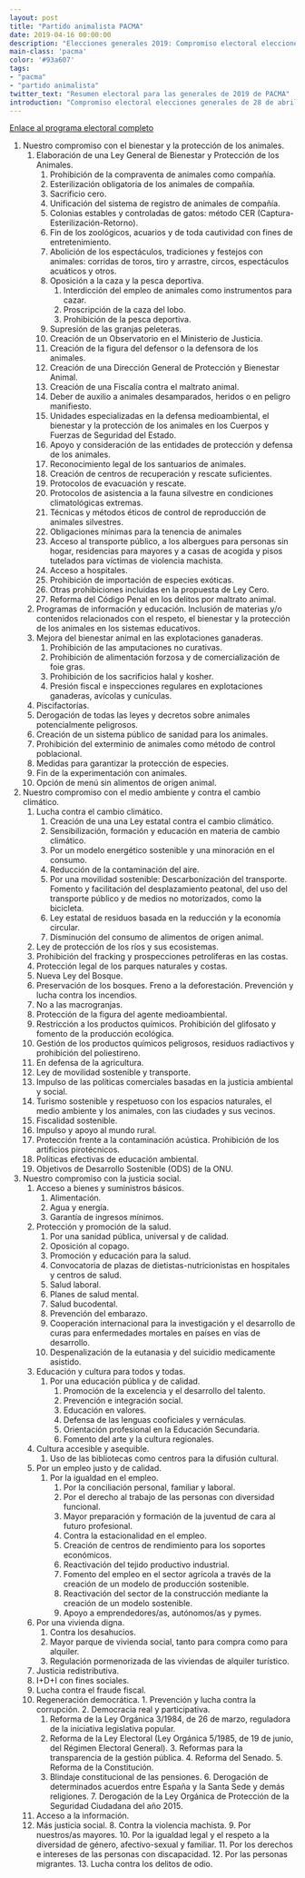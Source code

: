 ```yaml
---
layout: post
title: "Partido animalista PACMA"
date: 2019-04-16 00:00:00
description: "Elecciones generales 2019: Compromiso electoral elecciones generales de 28 de abril de 2019"
main-class: 'pacma'
color: '#93a607'
tags:
- "pacma"
- "partido animalista"
twitter_text: "Resumen electoral para las generales de 2019 de PACMA"
introduction: "Compromiso electoral elecciones generales de 28 de abril de 2019"
---
```


[Enlace al programa electoral completo](https://pacma.es/elecciones-2019/files/pacma-compromisos-elecciones-generales-2019.pdf)

1.  Nuestro compromiso con el bienestar y la protección de los animales.
    1.  Elaboración de una Ley General de Bienestar y Protección de los Animales.
        1.  Prohibición de la compraventa de animales como compañía.
        2.  Esterilización obligatoria de los animales de compañía.
        3.  Sacrificio cero.
        4.  Unificación del sistema de registro de animales de compañía.
        5.  Colonias estables y controladas de gatos: método CER (Captura-Esterilización-Retorno).
        6.  Fin de los zoológicos, acuarios y de toda cautividad con fines de entretenimiento.
        7.  Abolición de los espectáculos, tradiciones y festejos con animales: corridas de toros, tiro y arrastre, circos, espectáculos acuáticos y otros.
        8.  Oposición a la caza y la pesca deportiva.
            1.  Interdicción del empleo de animales como instrumentos para cazar.
            2.  Proscripción de la caza del lobo.
            3.  Prohibición de la pesca deportiva.
        9.  Supresión de las granjas peleteras.
        10.  Creación de un Observatorio en el Ministerio de Justicia.
        11.  Creación de la figura del defensor o la defensora de los animales.
        12.  Creación de una Dirección General de Protección y Bienestar Animal.
        13.  Creación de una Fiscalía contra el maltrato animal.
        14.  Deber de auxilio a animales desamparados, heridos o en peligro manifiesto.
        15.  Unidades especializadas en la defensa medioambiental, el bienestar y la protección de los animales en los Cuerpos y Fuerzas de Seguridad del Estado.
        16.  Apoyo y consideración de las entidades de protección y defensa de los animales.
        17.  Reconocimiento legal de los santuarios de animales.
        18.  Creación de centros de recuperación y rescate suficientes.
        19.  Protocolos de evacuación y rescate.
        20.  Protocolos de asistencia a la fauna silvestre en condiciones climatológicas extremas.
        21.  Técnicas y métodos éticos de control de reproducción de animales silvestres.
        22.  Obligaciones mínimas para la tenencia de animales
        23.  Acceso al transporte público, a los albergues para personas sin hogar, residencias para mayores y a casas de acogida y pisos tutelados para víctimas de violencia machista.
        24.  Acceso a hospitales.
        25.  Prohibición de importación de especies exóticas.
        26.  Otras prohibiciones incluidas en la propuesta de Ley Cero.
        27.  Reforma del Código Penal en los delitos por maltrato animal.
    2.  Programas de información y educación. Inclusión de materias y/o contenidos relacionados con el respeto, el bienestar y la protección de los animales en los sistemas educativos.
    3.  Mejora del bienestar animal en las explotaciones ganaderas.
        1.  Prohibición de las amputaciones no curativas.
        2.  Prohibición de alimentación forzosa y de comercialización de foie gras.
        3.  Prohibición de los sacrificios halal y kosher.
        4.  Presión fiscal e inspecciones regulares en explotaciones ganaderas, avícolas y cunículas.
    4.  Piscifactorías.
    5.  Derogación de todas las leyes y decretos sobre animales potencialmente peligrosos.
    6.  Creación de un sistema público de sanidad para los animales.
    7.  Prohibición del exterminio de animales como método de control poblacional.
    8.  Medidas para garantizar la protección de especies.
    9.  Fin de la experimentación con animales.
    10.  Opción de menú sin alimentos de origen animal.
2.  Nuestro compromiso con el medio ambiente y contra el cambio climático.
    1.  Lucha contra el cambio climático.
        1.  Creación de una una Ley estatal contra el cambio climático.
        2.  Sensibilización, formación y educación en materia de cambio climático.
        3.  Por un modelo energético sostenible y una minoración en el consumo.
        4.  Reducción de la contaminación del aire.
        5.  Por una movilidad sostenible: Descarbonización del transporte. Fomento y facilitación del desplazamiento peatonal, del uso del transporte público y de medios no motorizados, como la bicicleta.
        6.  Ley estatal de residuos basada en la reducción y la economía circular.
        7.  Disminución del consumo de alimentos de origen animal.
    2.  Ley de protección de los ríos y sus ecosistemas.
    3.  Prohibición del fracking y prospecciones petrolíferas en las costas.
    4.  Protección legal de los parques naturales y costas.
    5.  Nueva Ley del Bosque.
    6.  Preservación de los bosques. Freno a la deforestación. Prevención y lucha contra los incendios.
    7.  No a las macrogranjas.
    8.  Protección de la figura del agente medioambiental.
    9.  Restricción a los productos químicos. Prohibición del glifosato y fomento de la producción ecológica.
    10.  Gestión de los productos químicos peligrosos, residuos radiactivos y prohibición del poliestireno.
    11.  En defensa de la agricultura.
    12.  Ley de movilidad sostenible y transporte.
    13.  Impulso de las políticas comerciales basadas en la justicia ambiental y social.
    14.  Turismo sostenible y respetuoso con los espacios naturales, el medio ambiente y los animales, con las ciudades y sus vecinos.
    15.  Fiscalidad sostenible.
    16.  Impulso y apoyo al mundo rural.
    17.  Protección frente a la contaminación acústica. Prohibición de los artificios pirotécnicos.
    18.  Políticas efectivas de educación ambiental.
    19.  Objetivos de Desarrollo Sostenible (ODS) de la ONU.
3.  Nuestro compromiso con la justicia social.
    1.  Acceso a bienes y suministros básicos.
        1.  Alimentación.
        2.  Agua y energía.
        3.  Garantía de ingresos mínimos.
    2.  Protección y promoción de la salud.
        1.  Por una sanidad pública, universal y de calidad.
        2.  Oposición al copago.
        3.  Promoción y educación para la salud.
        4.  Convocatoria de plazas de dietistas-nutricionistas en hospitales y centros de salud.
        5.  Salud laboral.
        6.  Planes de salud mental.
        7.  Salud bucodental.
        8.  Prevención del embarazo.
        9.  Cooperación internacional para la investigación y el desarrollo de curas para enfermedades mortales en países en vías de desarrollo.
        10.  Despenalización de la eutanasia y del suicidio medicamente asistido.
    3.  Educación y cultura para todos y todas.
        1.  Por una educación pública y de calidad.
            1.  Promoción de la excelencia y el desarrollo del talento.
            2.  Prevención e integración social.
            3.  Educación en valores.
            4.  Defensa de las lenguas cooficiales y vernáculas.
            5.  Orientación profesional en la Educación Secundaria.
            6.  Fomento del arte y la cultura regionales.
    4.  Cultura accesible y asequible.
        1.  Uso de las bibliotecas como centros para la difusión cultural.
    5.  Por un empleo justo y de calidad.
        1.  Por la igualdad en el empleo.
            1.  Por la conciliación personal, familiar y laboral.
            2.  Por el derecho al trabajo de las personas con diversidad funcional.
            3.  Mayor preparación y formación de la juventud de cara al futuro profesional.
            4.  Contra la estacionalidad en el empleo.
            5.  Creación de centros de rendimiento para los soportes económicos.
            6.  Reactivación del tejido productivo industrial.
            7.  Fomento del empleo en el sector agrícola a través de la creación de un modelo de producción sostenible.
            8.  Reactivación del sector de la construcción mediante la creación de un modelo sostenible.
            9.  Apoyo a emprendedores/as, autónomos/as y pymes.
    6.  Por una vivienda digna.
        1.  Contra los desahucios.
        2.  Mayor parque de vivienda social, tanto para compra como para alquiler.
        3.  Regulación pormenorizada de las viviendas de alquiler turístico.
    7.  Justicia redistributiva.
    8.  I+D+I con fines sociales.
    9.  Lucha contra el fraude fiscal.
    10.  Regeneración democrática.
        1.  Prevención y lucha contra la corrupción.
        2.  Democracia real y participativa.
            1.  Reforma de la Ley Orgánica 3/1984, de 26 de marzo, reguladora de la iniciativa legislativa popular.
            2.  Reforma de la Ley Electoral (Ley Orgánica 5/1985, de 19 de junio, del Régimen Electoral General).
        3.  Reformas para la transparencia de la gestión pública.
        4.  Reforma del Senado.
        5.  Reforma de la Constitución.
            1.  Blindaje constitucional de las pensiones.
        6.  Derogación de determinados acuerdos entre España y la Santa Sede y demás religiones.
        7.  Derogación de la Ley Orgánica de Protección de la Seguridad Ciudadana del año 2015.
    11.  Acceso a la información.
    12.  Más justicia social.
        8.  Contra la violencia machista.
        9.  Por nuestros/as mayores.
        10. Por la igualdad legal y el respeto a la diversidad de género, afectivo-sexual y familiar.
        11. Por los derechos e intereses de las personas con discapacidad.
        12. Por las personas migrantes.
        13. Lucha contra los delitos de odio.
